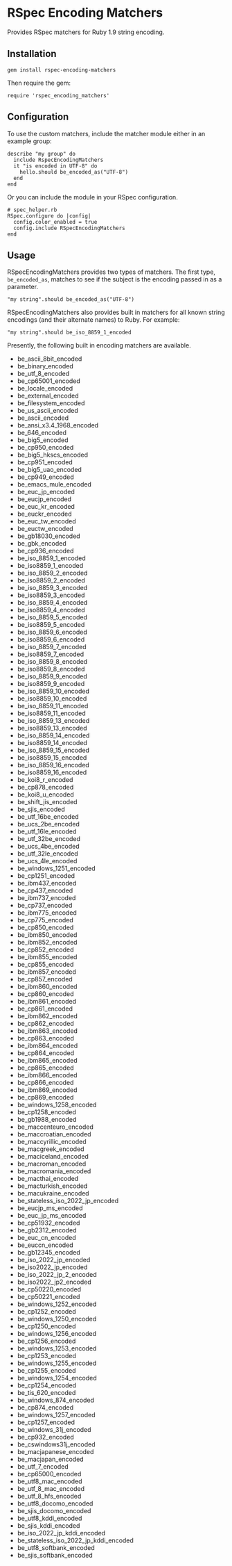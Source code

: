 RSpec Encoding Matchers
=======================

Provides RSpec matchers for Ruby 1.9 string encoding.

Installation
------------

`gem install rspec-encoding-matchers`

Then require the gem:

`require 'rspec_encoding_matchers'`

Configuration
-------------

To use the custom matchers, include the matcher module either in an example group:

    describe "my group" do
      include RspecEncodingMatchers
      it "is encoded in UTF-8" do
        hello.should be_encoded_as("UTF-8")
      end
    end

Or you can include the module in your RSpec configuration.

    # spec_helper.rb
    RSpec.configure do |config|
      config.color_enabled = true
      config.include RSpecEncodingMatchers
    end

Usage
-----

RSpecEncodingMatchers provides two types of matchers.  The first type, `be_encoded_as`, matches to see if the subject is the encoding passed in as a parameter.

    "my string".should be_encoded_as("UTF-8")
    
RSpecEncodingMatchers also provides built in matchers for all known string encodings (and their alternate names) to Ruby.  For example:

    "my string".should be_iso_8859_1_encoded

Presently, the following built in encoding matchers are available.

* be\_ascii\_8bit\_encoded
* be\_binary\_encoded
* be\_utf\_8\_encoded
* be\_cp65001\_encoded
* be\_locale\_encoded
* be\_external\_encoded
* be\_filesystem\_encoded
* be\_us\_ascii\_encoded
* be\_ascii\_encoded
* be\_ansi\_x3.4\_1968\_encoded
* be\_646\_encoded
* be\_big5\_encoded
* be\_cp950\_encoded
* be\_big5\_hkscs\_encoded
* be\_cp951\_encoded
* be\_big5\_uao\_encoded
* be\_cp949\_encoded
* be\_emacs\_mule\_encoded
* be\_euc\_jp\_encoded
* be\_eucjp\_encoded
* be\_euc\_kr\_encoded
* be\_euckr\_encoded
* be\_euc\_tw\_encoded
* be\_euctw\_encoded
* be\_gb18030\_encoded
* be\_gbk\_encoded
* be\_cp936\_encoded
* be\_iso\_8859\_1\_encoded
* be\_iso8859\_1\_encoded
* be\_iso\_8859\_2\_encoded
* be\_iso8859\_2\_encoded
* be\_iso\_8859\_3\_encoded
* be\_iso8859\_3\_encoded
* be\_iso\_8859\_4\_encoded
* be\_iso8859\_4\_encoded
* be\_iso\_8859\_5\_encoded
* be\_iso8859\_5\_encoded
* be\_iso\_8859\_6\_encoded
* be\_iso8859\_6\_encoded
* be\_iso\_8859\_7\_encoded
* be\_iso8859\_7\_encoded
* be\_iso\_8859\_8\_encoded
* be\_iso8859\_8\_encoded
* be\_iso\_8859\_9\_encoded
* be\_iso8859\_9\_encoded
* be\_iso\_8859\_10\_encoded
* be\_iso8859\_10\_encoded
* be\_iso\_8859\_11\_encoded
* be\_iso8859\_11\_encoded
* be\_iso\_8859\_13\_encoded
* be\_iso8859\_13\_encoded
* be\_iso\_8859\_14\_encoded
* be\_iso8859\_14\_encoded
* be\_iso\_8859\_15\_encoded
* be\_iso8859\_15\_encoded
* be\_iso\_8859\_16\_encoded
* be\_iso8859\_16\_encoded
* be\_koi8\_r\_encoded
* be\_cp878\_encoded
* be\_koi8\_u\_encoded
* be\_shift\_jis\_encoded
* be\_sjis\_encoded
* be\_utf\_16be\_encoded
* be\_ucs\_2be\_encoded
* be\_utf\_16le\_encoded
* be\_utf\_32be\_encoded
* be\_ucs\_4be\_encoded
* be\_utf\_32le\_encoded
* be\_ucs\_4le\_encoded
* be\_windows\_1251\_encoded
* be\_cp1251\_encoded
* be\_ibm437\_encoded
* be\_cp437\_encoded
* be\_ibm737\_encoded
* be\_cp737\_encoded
* be\_ibm775\_encoded
* be\_cp775\_encoded
* be\_cp850\_encoded
* be\_ibm850\_encoded
* be\_ibm852\_encoded
* be\_cp852\_encoded
* be\_ibm855\_encoded
* be\_cp855\_encoded
* be\_ibm857\_encoded
* be\_cp857\_encoded
* be\_ibm860\_encoded
* be\_cp860\_encoded
* be\_ibm861\_encoded
* be\_cp861\_encoded
* be\_ibm862\_encoded
* be\_cp862\_encoded
* be\_ibm863\_encoded
* be\_cp863\_encoded
* be\_ibm864\_encoded
* be\_cp864\_encoded
* be\_ibm865\_encoded
* be\_cp865\_encoded
* be\_ibm866\_encoded
* be\_cp866\_encoded
* be\_ibm869\_encoded
* be\_cp869\_encoded
* be\_windows\_1258\_encoded
* be\_cp1258\_encoded
* be\_gb1988\_encoded
* be\_maccenteuro\_encoded
* be\_maccroatian\_encoded
* be\_maccyrillic\_encoded
* be\_macgreek\_encoded
* be\_maciceland\_encoded
* be\_macroman\_encoded
* be\_macromania\_encoded
* be\_macthai\_encoded
* be\_macturkish\_encoded
* be\_macukraine\_encoded
* be\_stateless\_iso\_2022\_jp\_encoded
* be\_eucjp\_ms\_encoded
* be\_euc\_jp\_ms\_encoded
* be\_cp51932\_encoded
* be\_gb2312\_encoded
* be\_euc\_cn\_encoded
* be\_euccn\_encoded
* be\_gb12345\_encoded
* be\_iso\_2022\_jp\_encoded
* be\_iso2022\_jp\_encoded
* be\_iso\_2022\_jp\_2\_encoded
* be\_iso2022\_jp2\_encoded
* be\_cp50220\_encoded
* be\_cp50221\_encoded
* be\_windows\_1252\_encoded
* be\_cp1252\_encoded
* be\_windows\_1250\_encoded
* be\_cp1250\_encoded
* be\_windows\_1256\_encoded
* be\_cp1256\_encoded
* be\_windows\_1253\_encoded
* be\_cp1253\_encoded
* be\_windows\_1255\_encoded
* be\_cp1255\_encoded
* be\_windows\_1254\_encoded
* be\_cp1254\_encoded
* be\_tis\_620\_encoded
* be\_windows\_874\_encoded
* be\_cp874\_encoded
* be\_windows\_1257\_encoded
* be\_cp1257\_encoded
* be\_windows\_31j\_encoded
* be\_cp932\_encoded
* be\_cswindows31j\_encoded
* be\_macjapanese\_encoded
* be\_macjapan\_encoded
* be\_utf\_7\_encoded
* be\_cp65000\_encoded
* be\_utf8\_mac\_encoded
* be\_utf\_8\_mac\_encoded
* be\_utf\_8\_hfs\_encoded
* be\_utf8\_docomo\_encoded
* be\_sjis\_docomo\_encoded
* be\_utf8\_kddi\_encoded
* be\_sjis\_kddi\_encoded
* be\_iso\_2022\_jp\_kddi\_encoded
* be\_stateless\_iso\_2022\_jp\_kddi\_encoded
* be\_utf8\_softbank\_encoded
* be\_sjis\_softbank\_encoded